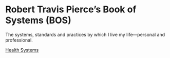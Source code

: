 # Robert Travis Pierce’s Book of Systems (BOS)
The systems, standards and practices by which I live my life—personal and professional.

[Health Systems](health.md)
